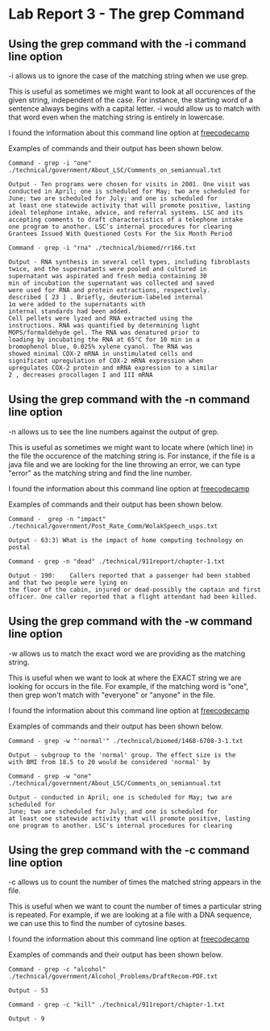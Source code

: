 # Lab Report 3 - The grep Command

## Using the grep command with the -i command line option

-i allows us to ignore the case of the matching string when we use grep.

This is useful as sometimes we might want to look at all occurences of the given string,
independent of the case. For instance, the starting word of a sentence always begins with a capital letter.
-i would allow us to match with that word even when the matching string is entirely in lowercase.

I found the information about this command line option at [freecodecamp](https://www.freecodecamp.org/news/grep-command-in-linux-usage-options-and-syntax-examples/#:~:text=Grep%20is%20a%20useful%20command,a%20powerful%20command%20to%20use.)

Examples of commands and their output has been shown below.

```
Command - grep -i "one" ./technical/government/About_LSC/Comments_on_semiannual.txt

Output - Ten programs were chosen for visits in 2001. One visit was
conducted in April; one is scheduled for May; two are scheduled for
June; two are scheduled for July; and one is scheduled for
at least one statewide activity that will promote positive, lasting
ideal telephone intake, advice, and referral systems. LSC and its
accepting comments to draft characteristics of a telephone intake
one program to another. LSC's internal procedures for clearing
Grantees Issued With Questioned Costs For the Six Month Period
```

```
Command - grep -i "rna" ./technical/biomed/rr166.txt 

Output - RNA synthesis in several cell types, including fibroblasts
twice, and the supernatants were pooled and cultured in
supernatant was aspirated and fresh media containing 30
min of incubation the supernatant was collected and saved
were used for RNA and protein extractions, respectively.
described [ 23 ] . Briefly, deuterium-labeled internal
1α were added to the supernatants with
internal standards had been added.
Cell pellets were lyzed and RNA extracted using the
instructions. RNA was quantified by determining light
MOPS/formaldehyde gel. The RNA was denatured prior to
loading by incubating the RNA at 65°C for 10 min in a
bromophenol blue, 0.025% xylene cyanol. The RNA was
showed minimal COX-2 mRNA in unstimulated cells and
significant upregulation of COX-2 mRNA expression when
upregulates COX-2 protein and mRNA expression to a similar
2 , decreases procollagen I and III mRNA
```

## Using the grep command with the -n command line option

-n allows us to see the line numbers against the output of grep. 

This is useful as sometimes we might want to locate where (which line) in the file
the occurence of the matching string is. For instance, if the file is a java file
and we are looking for the line throwing an error, we can type "error" as the matching
string and find the line number.

I found the information about this command line option at [freecodecamp](https://www.freecodecamp.org/news/grep-command-in-linux-usage-options-and-syntax-examples/#:~:text=Grep%20is%20a%20useful%20command,a%20powerful%20command%20to%20use.)

Examples of commands and their output has been shown below.

```
Command -  grep -n "impact" ./technical/government/Post_Rate_Comm/WolakSpeech_usps.txt

Output - 63:3) What is the impact of home computing technology on postal
```

```
Command - grep -n "dead" ./technical/911report/chapter-1.txt       
                 
Output - 190:    Callers reported that a passenger had been stabbed and that two people were lying on 
the floor of the cabin, injured or dead-possibly the captain and first officer. One caller reported that a flight attendant had been killed.
```

## Using the grep command with the -w command line option

-w allows us to match the exact word we are providing as the matching string. 

This is useful when we want to look at where the EXACT string we are looking for occurs in the file.
For example, if the matching word is "one", then grep won't match with "everyone" or "anyone" in the file.

I found the information about this command line option at [freecodecamp](https://www.freecodecamp.org/news/grep-command-in-linux-usage-options-and-syntax-examples/#:~:text=Grep%20is%20a%20useful%20command,a%20powerful%20command%20to%20use.)

Examples of commands and their output has been shown below.

```
Command - grep -w "'normal'" ./technical/biomed/1468-6708-3-1.txt

Output - subgroup to the 'normal' group. The effect size is the
with BMI from 18.5 to 20 would be considered 'normal' by
```

```
Command - grep -w "one" ./technical/government/About_LSC/Comments_on_semiannual.txt

Output - conducted in April; one is scheduled for May; two are scheduled for
June; two are scheduled for July; and one is scheduled for
at least one statewide activity that will promote positive, lasting
one program to another. LSC's internal procedures for clearing
```


## Using the grep command with the -c command line option

-c allows us to count the number of times the matched string appears in the file.

This is useful when we want to count the number of times a particular string is repeated. For example,
if we are looking at a file with a DNA sequence, we can use this to find the number of cytosine bases.

I found the information about this command line option at [freecodecamp](https://www.freecodecamp.org/news/grep-command-in-linux-usage-options-and-syntax-examples/#:~:text=Grep%20is%20a%20useful%20command,a%20powerful%20command%20to%20use.)

Examples of commands and their output has been shown below.

```
Command - grep -c "alcohol" ./technical/government/Alcohol_Problems/DraftRecom-PDF.txt

Output - 53
```

```
Command - grep -c "kill" ./technical/911report/chapter-1.txt

Output - 9
```
